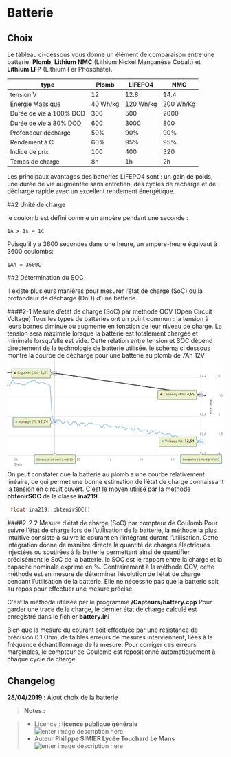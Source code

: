 ﻿# Batterie

## Choix
  
  Le tableau ci-dessous vous donne un élément de comparaison entre une batterie: **Plomb**, **Lithium NMC** (Lithium Nickel Manganèse Cobalt) et **Lithium LFP** (Lithium Fer Phosphate). 
  
  | type                    |  Plomb   |     LIFEPO4 |     NMC    |
  |-------------------------|----------|-------------|------------|
  | tension   V             |   12     |     12.8    |  14.4      |
  | Energie Massique        | 40 Wh/kg | 120 Wh/kg   |  200 Wh/Kg | 
  | Durée de vie à 100% DOD |   300    |     500     |  2000      |
  | Durée de vie à 80% DOD  |   600    |     3000    |   800      | 
  | Profondeur décharge     |   50%    |     90%     |  90%       |
  | Rendement à C           |	60%    |     95%     |  95%       |
  |	Indice de prix          |   100    |    400      |  320       |
  | Temps de charge         |   8h     |      1h     |   2h       |


 
Les principaux avantages des batteries LIFEPO4 sont : un gain de poids, une durée de vie augmentée sans entretien, des cycles de recharge et de décharge rapide avec un excellent rendement énergétique.

##2 Unité de charge

le coulomb  est défini comme un ampère pendant une seconde :

    1A x 1s = 1C

Puisqu'il y a 3600 secondes dans une heure, un ampère-heure équivaut à 3600 coulombs:

    1Ah = 3600C

 
##2 Détermination du SOC

Il existe plusieurs manières pour mesurer l’état de charge (SoC) ou la profondeur de décharge (DoD) d’une batterie. 

####2-1 Mesure d’état de charge (SoC) par méthode OCV (Open Circuit Voltage)
Tous les types de batteries ont un point commun : la tension à leurs bornes diminue ou augmente en fonction de leur niveau de charge. La tension sera maximale lorsque la batterie est totalement chargée et minimale lorsqu’elle est vide. 
Cette relation entre tension et SOC dépend directement de la technologie de batterie utilisée.
le schéma ci dessous montre la courbe de décharge pour une batterie au plomb de 7Ah 12V
![courbe batterie lead](/Batterie/batterie_lead.png)
On peut constater que la batterie au plomb a une courbe relativement linéaire, ce qui permet une bonne estimation de l’état de charge connaissant la tension en circuit ouvert.
C'est le moyen utilisé par la méthode **obtenirSOC** de la classe **ina219**.
```cpp
 float ina219::obtenirSOC()
```
 
####2-2 2 Mesure d’état de charge (SoC) par compteur de Coulomb
Pour suivre l’état de charge lors de l’utilisation de la batterie, la méthode la plus intuitive consiste à suivre le courant en l’intégrant durant l’utilisation. Cette intégration donne de manière directe la quantité de charges électriques injectées ou soutirées à la batterie permettant ainsi de quantifier précisément le SoC de la batterie.
le SOC est le rapport entre la charge et la capacité nominale exprimé en %.
Contrairement à la méthode OCV, cette méthode est en mesure de déterminer l’évolution de l’état de charge pendant l’utilisation de la batterie. Elle ne nécessite pas que la batterie soit au repos pour effectuer une mesure précise.

C'est la méthode utilisée par le programme **/Capteurs/battery.cpp**
Pour garder une trace de la charge, le dernier état de charge calculé  est enregistré dans le fichier **battery.ini**

Bien que la mesure du courant soit effectuée par une résistance de précision 0.1 Ohm, de faibles erreurs de mesures interviennent, liées à la fréquence échantillonnage de la mesure. Pour corriger ces erreurs marginales, le compteur de Coulomb est repositionné automatiquement à chaque cycle de charge.

## Changelog

 
 **28/04/2019 :** Ajout choix de la batterie
 
> **Notes :**


> - Licence : **licence publique générale** ![enter image description here](https://img.shields.io/badge/licence-GPL-green.svg)
> - Auteur **Philippe SIMIER Lycée Touchard Le Mans**
>  ![enter image description here](https://img.shields.io/badge/built-passing-green.svg)
<!-- TOOLBOX 

Génération des badges : https://shields.io/
Génération de ce fichier : https://stackedit.io/editor#



